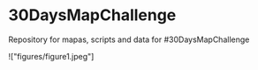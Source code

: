 # 30DaysMapChallenge
Repository for mapas, scripts and data for #30DaysMapChallenge

!["figures/figure1.jpeg"]
